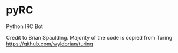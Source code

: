 # pyRC
Python IRC Bot

Credit to Brian Spaulding. Majority of the code is copied from Turing https://github.com/wyldbrian/turing
